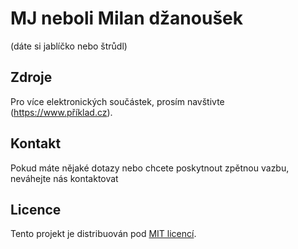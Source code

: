 # MJ neboli Milan džanoušek

(dáte si jablíčko nebo štrůdl)

## Zdroje

Pro více elektronických součástek, prosím navštivte (https://www.příklad.cz).

## Kontakt

Pokud máte nějaké dotazy nebo chcete poskytnout zpětnou vazbu, neváhejte nás kontaktovat

## Licence

Tento projekt je distribuován pod [MIT licencí](LICENSE).
